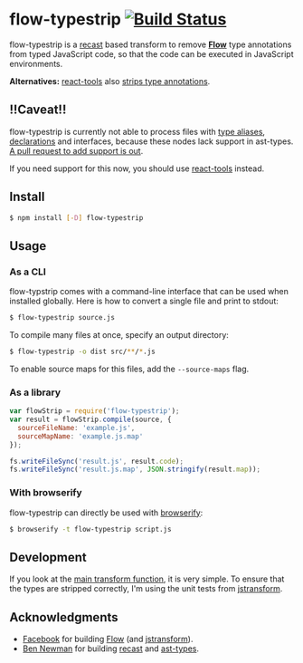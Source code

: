 # flow-typestrip [![Build Status](https://travis-ci.org/fkling/flow-typestrip.svg?branch=master)](https://travis-ci.org/fkling/flow-typestrip)

flow-typestrip is a [recast](https://www.npmjs.org/package/recast) based
transform to remove [**Flow**](http://flowtype.org/) type annotations from
typed JavaScript code, so that the code can be executed in JavaScript environments.

**Alternatives:** [react-tools](https://www.npmjs.org/package/react-tools) also
[strips type annotations](http://flowtype.org/docs/running.htm).

## !!Caveat!!
flow-typestrip is currently not able to process files with
[type aliases](http://flowtype.org/docs/type-aliases.html), [declarations](http://flowtype.org/docs/declarations.html)
and interfaces, because these nodes lack support in ast-types. [A pull request
to add support is out](https://github.com/benjamn/ast-types/pull/77).

If you need support for this now, you should use
[react-tools](https://www.npmjs.org/package/react-tools) instead.

## Install

```sh
$ npm install [-D] flow-typestrip
```

## Usage

### As a CLI

flow-typstrip comes with a command-line interface that can be used when installed
globally. Here is how to convert a single file and print to stdout:

```sh
$ flow-typestrip source.js
```

To compile many files at once, specify an output directory:

```sh
$ flow-typestrip -o dist src/**/*.js
```

To enable source maps for this files, add the `--source-maps` flag.

### As a library


```js
var flowStrip = require('flow-typestrip');
var result = flowStrip.compile(source, {
  sourceFileName: 'example.js',
  sourceMapName: 'example.js.map'
});

fs.writeFileSync('result.js', result.code);
fs.writeFileSync('result.js.map', JSON.stringify(result.map));
```

### With browserify

flow-typestrip can directly be used with [browserify](http://browserify.org/):

```sh
$ browserify -t flow-typestrip script.js
```

## Development

If you look at the [main transform function](index.js), it is very simple. To
ensure that the types are stripped correctly, I'm using the unit tests from
[jstransform](https://github.com/facebook/jstransform).

## Acknowledgments

- [Facebook](https://github.com/facebook) for building [Flow](https://github.com/facebook/flow) (and [jstransform](https://github.com/facebook/jstransform)).
- [Ben Newman](https://github.com/benjamn) for building [recast](https://github.com/benjamn/recast) and [ast-types](https://github.com/benjamn/ast-types).
